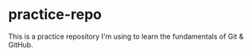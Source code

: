 # practice-repo
This is a practice repository I'm using to learn the fundamentals of Git &amp; GitHub.
